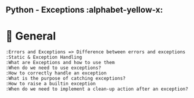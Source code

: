 ## Python - Exceptions :alphabet-yellow-x:

# :book: General

	:Errors and Exceptions => Difference between errors and exceptions
	:Static & Exception Handling
	:What are Exceptions and how to use them
	:When do we need to use exceptions?
	:How to correctly handle an exception
	:What is the purpose of catching exceptions?
	:How to raise a builtin exception
	:When do we need to implement a clean-up action after an exception?
